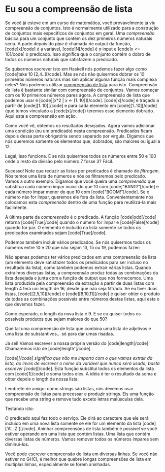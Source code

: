 Eu sou a compreensão de lista
=============================

Se você já esteve em um curso de matemática, você provavelmente já viu compreensão de conjuntos. Isto é normalmente utilizado para a construção de conjuntos mais específicos de conjuntos em geral. Uma <i>compreensão</i> básica para um conjunto que contém os dez primeiros números naturais seria. A parte depois do <i>pipe</i> é chamada de output da função, [code]x[/code] é a variável, [code]N[/code] é o input e [code]x &lt;= 10[/code] o predicado. Isso significa que o conjunto contém o dobro de todos os números naturais que satisfazem o predicado.

Se quisermos escrever isto em Haskell nós podemos fazer algo como [code]take 10 [2,4..][/code]. Mas se nós não quisermos dobrar os 10 primeiros números naturais mas sim aplicar alguma função mais complexa neles? Nós podemos utilizar <a href="http://pt.wikipedia.org/wiki/List_comprehension" target="_blank">compreensão de lista</a> para isto. Compreensão de lista é bastante similar com compreensão de conjuntos. Vamos começar com os 10 primeiros números pares agora. A compreensão de lista que podemos usar é [code][x*2 | x &lt;- [1..10]][/code]. [code]x[/code] é traçado a partir de [code][1..10][/code] e para cada elemento em [code][1..10][/code] (que temos vinculado a [code]x[/code]) teremos esse elemento dobrado. Aqui esta a compreensão em ação.

Como você vê, obtemos os resultados desejados. Agora vamos adicionar uma condição (ou um predicado) nesta compreensão. Predicados ficam depois dessa parte obrigatória sendo separado por vírgula. Digamos que nós queremos somente os elementos que, dobrados, são maiores ou igual a 12.

Legal, isso funciona. E se nós quisermos todos os números entre 50 e 100 onde o resto da divisão pelo número 7 fosse 3? Fácil.

Sucesso! Note que reduzir as listas por predicados é chamado de <em>filtragem</em>. Nós temos uma lista de números e nós os filtraremos pelo predicado. Vamos a outro exemplo. Digamos que você queira uma <i>compreensão</i> que substitua cada número ímpar maior do que 10 com [code]"BANG!"[/code] e cada número ímpar menor do que 10 com [code]"BOOM!"[/code]. Se o número não for ímpar, queremos ele fora da lista. Convenientemente nós colocamos esta <i>compreensão</i> dentro de uma função para reutilizá-la mais facilmente.

A última parte da <i>compreensão</i> é o predicado. A função [code]odd[/code] retorna [code]True[/code] quando o número for ímpar e [code]False[/code] quando for par. O elemento é incluído na lista somente se todos os predicados examinados sejam [code]True[/code].

Podemos também incluir vários predicados. Se nós quisermos todos os números entre 10 e 20 que não sejam 13, 15 ou 19, podemos fazer:

Não apenas podemos ter vários predicados em uma compreensão de lista (um elemento deve satisfazer todos os predicados para ser incluso no resultado da lista), como também podemos extrair várias listas. Quando extraímos diversas listas, a compreensão produz todas as combinações da lista desejada e junta com a função de output que nós fornecemos. Uma lista produzida pela compreensão da extração a partir de duas listas com length 4 terá um length de 16, desde que não seja filtrado. Se eu tiver duas listas, [code][2,5,10][/code] e [code][8,10,11][/code] e quiser obter o produto de todas as combinações possíveis entre números destas listas, aqui esta o que devemos fazer.

Como esperado, o length da nova lista é 9. E se eu quiser todos os possíveis produtos que sejam maiores do que 50?

Que tal uma compreensão de lista que combina uma lista de adjetivos e uma lista de substantivos... só para dar umas risadas.

Já sei! Vamos escrever a nossa própria versão do [code]length[/code]! Chamaremos isto de [code]length'[/code].

[code]_[/code] significa que não me importo com o que vamos extrair da lista, ao invés de escrever o nome da variável que nunca será usada, basta escrever [code]_[/code]. Esta função substitui todos os elementos da lista com [code]1[/code] e soma todos eles. A idéia é ter o resultado da soma e obter depois o length da nossa lista.

Lembrete de amigo: como strings são listas, nós devemos usar compreensão de listas para processar e produzir strings. Eis uma função que recebe uma string e remove tudo exceto letras maiúsculas dela.

Testando isto:

O predicado aqui faz todo o serviço. Ele dirá ao caractere que ele será incluído em uma nova lista somente se ele for um elemento da lista [code]['A'..'Z'][/code]. Aninhar compreensões de lista também é possível se você estiver operando em uma lista que contém listas. Uma lista que contém diversas listas de números. Vamos remover todos os números ímpares sem diminui-los.

Você pode escrever compreensão de lista em diversas linhas. Se você não estiver no GHCI, é melhor que quebre longas compreensões de lista em multiplas linhas, especialmente se forem aninhadas.